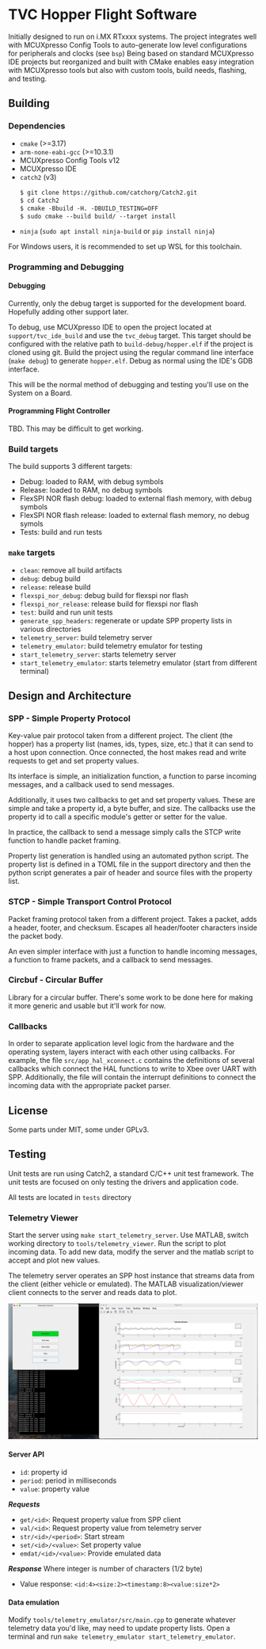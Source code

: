 # TVC Hopper Flight Software

Initially designed to run on i.MX RTxxxx systems.
The project integrates well with MCUXpresso Config Tools to auto-generate low level configurations for peripherals and clocks (see `bsp`)
Being based on standard MCUXpresso IDE projects but reorganized and built with CMake enables easy integration with MCUXpresso tools
but also with custom tools, build needs, flashing, and testing.

## Building

### Dependencies

- `cmake` (>=3.17)
- `arm-none-eabi-gcc` (>=10.3.1)
- MCUXpresso Config Tools v12
- MCUXpresso IDE
- `catch2` (v3)
    ```
    $ git clone https://github.com/catchorg/Catch2.git
    $ cd Catch2
    $ cmake -Bbuild -H. -DBUILD_TESTING=OFF
    $ sudo cmake --build build/ --target install
    ```
- `ninja` (`sudo apt install ninja-build` or `pip install ninja`)

For Windows users, it is recommended to set up WSL for this toolchain.

### Programming and Debugging

#### Debugging

Currently, only the debug target is supported for the development board. Hopefully adding other support later.

To debug, use MCUXpresso IDE to open the project located at `support/tvc_ide_build` and use the `tvc_debug` target.
This target should be configured with the relative path to `build-debug/hopper.elf` if the project is cloned using git.
Build the project using the regular command line interface (`make debug`) to generate `hopper.elf`.
Debug as normal using the IDE's GDB interface.

This will be the normal method of debugging and testing you'll use on the System on a Board.

#### Programming Flight Controller

TBD. This may be difficult to get working.

### Build targets

The build supports 3 different targets:

- Debug: loaded to RAM, with debug symbols
- Release: loaded to RAM, no debug symbols
- FlexSPI NOR flash debug: loaded to external flash memory, with debug symbols
- FlexSPI NOR flash release: loaded to external flash memory, no debug symols
- Tests: build and run tests


### `make` targets

- `clean`: remove all build artifacts
- `debug`: debug build
- `release`: release build
- `flexspi_nor_debug`: debug build for flexspi nor flash
- `flexspi_nor_release`: release build for flexspi nor flash
- `test`: build and run unit tests
- `generate_spp_headers`: regenerate or update SPP property lists in various directories
- `telemetry_server`: build telemetry server
- `telemetry_emulator`: build telemetry emulator for testing
- `start_telemetry_server`: starts telemetry server
- `start_telemetry_emulator`: starts telemetry emulator (start from different terminal)


## Design and Architecture

### SPP - Simple Property Protocol

Key-value pair protocol taken from a different project. The client (the hopper) has a property list (names, ids, types, size, etc.) that
it can send to a host upon connection. Once connected, the host makes read and write requests to get and set property values.

Its interface is simple, an initialization function, a function to parse incoming messages, and a callback used to send messages.

Additionally, it uses two callbacks to get and set property values. These are simple and take a property id, a byte buffer, and size.
The callbacks use the property id to call a specific module's getter or setter for the value.

In practice, the callback to send a message simply calls the STCP write function to handle packet framing.

Property list generation is handled using an automated python script. The property list is defined in a TOML file in the support directory
and then the python script generates a pair of header and source files with the property list.

### STCP - Simple Transport Control Protocol

Packet framing protocol taken from a different project. Takes a packet, adds a header, footer, and checksum. Escapes all header/footer characters
inside the packet body.

An even simpler interface with just a function to handle incoming messages, a function to frame packets, and a callback to send messages.

### Circbuf - Circular Buffer

Library for a circular buffer. There's some work to be done here for making it more generic and usable but it'll work for now.

### Callbacks

In order to separate application level logic from the hardware and the operating system, layers interact with each other
using callbacks. For example, the file `src/app_hal_xconnect.c` contains the definitions of several callbacks which
connect the HAL functions to write to Xbee over UART with SPP. Additionally, the file will contain the interrupt definitions
to connect the incoming data with the appropriate packet parser.

## License

Some parts under MIT, some under GPLv3.

## Testing

Unit tests are run using Catch2, a standard C/C++ unit test framework.
The unit tests are focused on only testing the drivers and application code.

All tests are located in `tests` directory

### Telemetry Viewer

Start the server using `make start_telemetry_server`.
Use MATLAB, switch working directory to `tools/telemetry_viewer`. Run the script to plot incoming data.
To add new data, modify the server and the matlab script to accept and plot new values.

The telemetry server operates an SPP host instance that streams data from the client (either vehicle or emulated). The MATLAB visualization/viewer client connects to the server and reads data to plot.

![Telemetry Viewer plotting data streams](docs/readme-assets/matlab-telemetry.png)

#### Server API

- `id`: property id
- `period`: period in milliseconds
- `value`: property value

***Requests***

- `get/<id>`: Request property value from SPP client
- `val/<id>`: Request property value from telemetry server
- `str/<id>/<period>`: Start stream
- `set/<id>/<value>`: Set property value
- `emdat/<id>/<value>`: Provide emulated data

***Response***
Where integer is number of characters (1/2 byte)
- Value response: `<id:4><size:2><timestamp:8><value:size*2>`

#### Data emulation

Modify `tools/telemetry_emulator/src/main.cpp` to generate whatever telemetry data you'd like, may need to update property
lists.
Open a terminal and run `make telemetry_emulator start_telemetry_emulator`.



